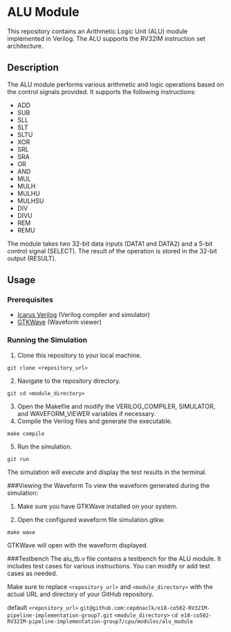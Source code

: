 # ALU Module

This repository contains an Arithmetic Logic Unit (ALU) module implemented in Verilog. The ALU supports the RV32IM instruction set architecture.

## Description

The ALU module performs various arithmetic and logic operations based on the control signals provided. It supports the following instructions:

- ADD
- SUB
- SLL
- SLT
- SLTU
- XOR
- SRL
- SRA
- OR
- AND
- MUL
- MULH
- MULHU
- MULHSU
- DIV
- DIVU
- REM
- REMU

The module takes two 32-bit data inputs (DATA1 and DATA2) and a 5-bit control signal (SELECT). The result of the operation is stored in the 32-bit output (RESULT).

## Usage

### Prerequisites

- [Icarus Verilog](http://iverilog.icarus.com/) (Verilog compiler and simulator)
- [GTKWave](http://gtkwave.sourceforge.net/) (Waveform viewer)

### Running the Simulation

1. Clone this repository to your local machine.

```shell
git clone <repository_url>
```

2. Navigate to the repository directory.

```shell
git cd <module_directory>
```

3. Open the Makefile and modify the VERILOG_COMPILER, SIMULATOR, and WAVEFORM_VIEWER variables if necessary.
4. Compile the Verilog files and generate the executable.

```shell
make compile
```

5. Run the simulation.

```shell
git run
```

The simulation will execute and display the test results in the terminal.

###Viewing the Waveform
To view the waveform generated during the simulation:

1. Make sure you have GTKWave installed on your system.

2. Open the configured waveform file simulation.gtkw.

```shell
make wave
```

GTKWave will open with the waveform displayed.

###Testbench
The alu_tb.v file contains a testbench for the ALU module. It includes test cases for various instructions. You can modify or add test cases as needed.

Make sure to replace `<repository_url>` and `<module_directory>` with the actual URL and directory of your GitHub repository.

default
`<repository_url>` `git@github.com:cepdnaclk/e18-co502-RV32IM-pipeline-implementation-group7.git`
`<module_directory>` `cd e18-co502-RV32IM-pipeline-implementation-group7/cpu/modules/alu_module`

